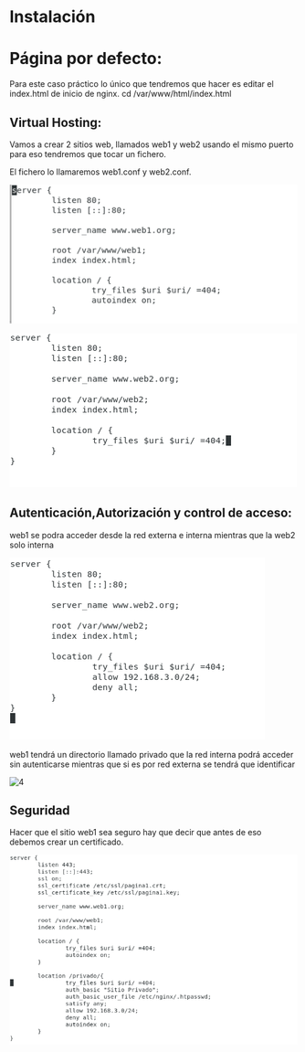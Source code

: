 # Instalación

# Página por defecto:
Para este caso práctico lo único que tendremos que hacer es editar el index.html de inicio de nginx.
cd /var/www/html/index.html



## Virtual Hosting:
Vamos a crear 2 sitios web, llamados web1 y web2 usando el mismo puerto para eso tendremos que tocar un fichero.

El fichero lo llamaremos web1.conf y web2.conf.

![1](./IMAGENES/WEB1.1.png  "WEB1")

![2](./IMAGENES/WEB2.1.png  "WEB2")


## Autenticación,Autorización y control de acceso:

web1 se podra acceder desde la red externa e interna mientras que la web2 solo interna

![3](./IMAGENES/WEB2.SOLO_INTERNA.png "WEB2") 

web1 tendrá un directorio llamado privado que la red interna podrá acceder sin autenticarse mientras que si es por red externa se tendrá que identificar

![4](./IMAGENES/WEB1.AUTHENTICACIÓN.png "WEB1")

## Seguridad

Hacer que el sitio web1 sea seguro hay que decir que antes de eso debemos crear un certificado.

![4](./IMAGENES/WEB1.SSL.png "WEB1")
